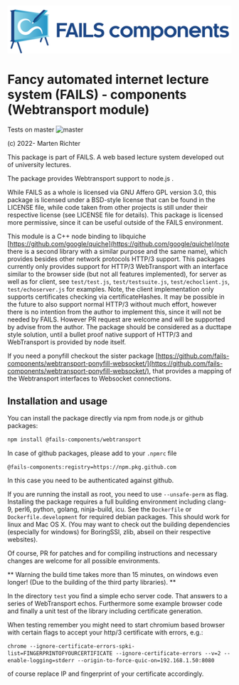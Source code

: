 !["FAILS logo"](failslogo.svg)
# Fancy automated internet lecture system (**FAILS**) - components (Webtransport module)

Tests on master ![master](https://github.com/fails-components/webtransport/actions/workflows/libtest.yml/badge.svg?branch=master)

(c) 2022- Marten Richter

This package is part of FAILS.
A web based lecture system developed out of university lectures.

The package provides Webtransport support to node.js .


While FAILS as a whole is licensed via GNU Affero GPL version 3.0, this package is licensed under a BSD-style license that can be found in the LICENSE file, while code taken from other projects is still under their respective license (see LICENSE file for details).
This package is licensed more permissive, since it can be useful outside of the FAILS environment.

This module is a C++ node binding to libquiche [https://github.com/google/quiche](https://github.com/google/quiche)(note there is a second library with a similar purpose and the same name), which provides besides other network protocols HTTP/3 support.
This packages currently only provides support for HTTP/3 WebTransport with an interface similar to the browser side (but not all features implemented), for server as well as for client, see `test/test.js`, `test/testsuite.js`, `test/echoclient.js`, `test/echoserver.js`  for examples.
Note, the client implementation only supports certificates checking via certificateHashes.
It may be possible in the future to also support normal HTTP/3 without much effort, however there is no intention from the author to implement this, since it will not be needed by FAILS. However PR request are welcome and will be supported by advise from the author.
The package should be considered as a ducttape style solution, until a bullet proof native support of HTTP/3 and WebTransport is provided by node itself.

If you need a ponyfill checkout the sister package [https://github.com/fails-components/webtransport-ponyfill-websocket/](https://github.com/fails-components/webtransport-ponyfill-websocket/),
that provides a mapping of the Webtransport interfaces to Websocket connections.



## Installation and usage
You can install the package directly via npm from node.js or github packages:

```bash
npm install @fails-components/webtransport
```
In case of github packages, please add to your `.npmrc` file
```
@fails-components:registry=https://npm.pkg.github.com
```
In this case you need to be authenticated against github.

If you are running the install as root, you need to use `--unsafe-perm` as flag.
Installing the package requires a full building environment including clang-9, perl6, python, golang,  ninja-build, icu. See the `Dockerfile` or `Dockerfile.development` for required debian packages. 
This should work for linux and Mac OS X. 
(You may want to check out the building dependencies (especially for windows) for BoringSSl, zlib, abseil on their respective websites).

 Of course,  PR for patches and for compiling instructions and necessary changes are welcome for all possible environments. 

** Warning the build time takes more than 15 minutes, on windows even longer! (Due to the building of the third party libraries). **

In the directory `test` you find a simple echo server code. That answers to a series of WebTransport echos. Furthermore some example browser code and finally a unit test of the library including certificate generation. 

When testing remember you might need to start chromium based browser with certain flags to accept your http/3 certificate with errors, e.g.:
```
chrome --ignore-certificate-errors-spki-list=FINGERPRINTOFYOURCERTIFICATE --ignore-certificate-errors --v=2 --enable-logging=stderr --origin-to-force-quic-on=192.168.1.50:8080
```
of course replace IP and fingerprint of your certificate accordingly.
